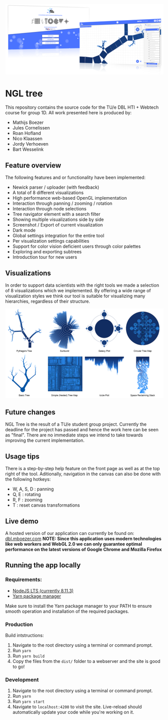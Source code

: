 ![Image missing: NGL Tree product image](src/assets/images/product-promo.png "NGL Tree product image")

# NGL tree
This repository contains the source code for the TU/e DBL HTI + Webtech course for group 1D.
All work presented here is produced by:
- Mathijs Boezer
- Jules Cornelissen
- Roan Hofland
- Nico Klaassen
- Jordy Verhoeven
- Bart Wesselink

## Feature overview
The following features and or functionality have been implemented:
- Newick parser / uploader (with feedback)
- A total of 8 different visualizations
- High performance web-based OpenGL implementation
- Interaction through panning / zooming / rotation
- Interaction through node selections
- Tree navigator element with a search filter
- Showing multiple visualizations side by side
- Screenshot / Export of current visualization
- Dark mode
- Global settings integration for the entire tool
- Per visualization settings capabilities
- Support for color vision deficient users through color palettes
- Exploring and exporting subtrees
- Introduction tour for new users

## Visualizations
In order to support data scientists with the right tools we made a selection of 8 visualizations which we implemented. By offering a wide range of visualization styles we think our tool is suitable for visualizing many hierarchies, regardless of their structure.

![Image missing: All available visualizations](src/assets/images/readme-all_visualizations.png "All available visualizations")

## Future changes
NGL Tree is the result of a TU/e student group project. Currently the deadline for the project has passed and hence the work here can be seen as "final". There are no immediate steps we intend to take towards improving the current implementation.

## Usage tips
There is a step-by-step help feature on the front page as well as at the top right of the tool. Aditionally, navigation in the canvas can also be done with the following hotkeys:
 - W, A, S, D : panning
 - Q, E : rotating
 - R, F : zooming
 - T : reset canvas transformations

## Live demo
A hosted version of our application can currently be found on: [dbl.mboezer.com](http://dbl.mboezer.com)
**NOTE: Since this application uses modern technologies like web workers and WebGL 2.0 we can only guarantee optimal performance on the latest versions of Google Chrome and Mozilla Firefox**

## Running the app locally
### Requirements:
- [NodeJS LTS (currently 8.11.3)](https://yarnpkg.com/en/docs/install)
- [Yarn package manager](https://nodejs.org/en/download/)

Make sure to install the Yarn package manager to your PATH to ensure smooth operation and installation of the required packages.

### Production
Build intstructions:
1. Navigate to the root directory using a terminal or command prompt.
2. Run `yarn`
3. Run `yarn build`
4. Copy the files from the `dist/` folder to a webserver and the site is good to go!

### Development
1. Navigate to the root directory using a terminal or command prompt.
2. Run `yarn`
3. Run `yarn start`
4. Navigate to `localhost:4200` to visit the site. Live-reload should automatically update your code while you're working on it.
